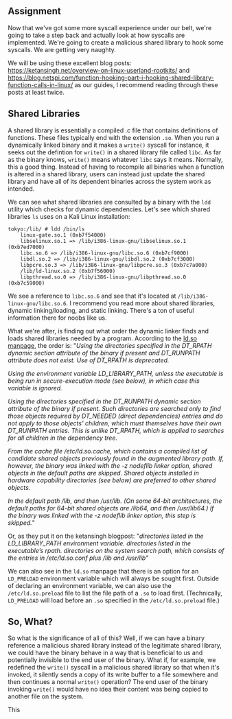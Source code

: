 ## Assignment
Now that we've got some more syscall experience under our belt, we're going to take a step back and actually look at how syscalls are implemented. We're going to create a malicious shared library to hook some syscalls. We are getting very naughty. 

We will be using these excellent blog posts: https://ketansingh.net/overview-on-linux-userland-rootkits/ and https://blog.netspi.com/function-hooking-part-i-hooking-shared-library-function-calls-in-linux/ as our guides, I recommend reading through these posts at least twice. 

## Shared Libraries
A shared library is essentially a compiled .c file that contains definitions of functions. These files typically end with the extension `.so`. When you run a dynamically linked binary and it makes a `write()` syscall for instance, it seeks out the defintion for `write()` in a shared library file called `libc`. As far as the binary knows, `write()` means whatever `libc` says it means. Normally, this a good thing. Instead of having to recompile all binaries when a function is altered in a shared library, users can instead just update the shared library and have all of its dependent binaries across the system work as intended. 

We can see what shared libraries are consulted by a binary with the `ldd` utility which checks for dynamic dependencies. Let's see which shared libraries `ls` uses on a Kali Linux installation: 
```terminal_session
tokyo:/lib/ # ldd /bin/ls
	linux-gate.so.1 (0xb7f54000)
	libselinux.so.1 => /lib/i386-linux-gnu/libselinux.so.1 (0xb7ed7000)
	libc.so.6 => /lib/i386-linux-gnu/libc.so.6 (0xb7cf9000)
	libdl.so.2 => /lib/i386-linux-gnu/libdl.so.2 (0xb7cf3000)
	libpcre.so.3 => /lib/i386-linux-gnu/libpcre.so.3 (0xb7c7a000)
	/lib/ld-linux.so.2 (0xb7f56000)
	libpthread.so.0 => /lib/i386-linux-gnu/libpthread.so.0 (0xb7c59000)
```

We see a reference to `libc.so.6` and see that it's located at `/lib/i386-linux-gnu/libc.so.6`. I recommend you read more about shared libraries, dynamic linking/loading, and static linking. There's a ton of useful information there for noobs like us. 

What we're after, is finding out what order the dynamic linker finds and loads shared libraries needed by a program. According to the [ld.so manpage](http://man7.org/linux/man-pages/man8/ld.so.8.html), the order is:
"*Using the directories specified in the DT_RPATH dynamic section
attribute of the binary if present and DT_RUNPATH attribute does
not exist.  Use of DT_RPATH is deprecated.*

*Using the environment variable LD_LIBRARY_PATH, unless the
executable is being run in secure-execution mode (see below), in
which case this variable is ignored.*

*Using the directories specified in the DT_RUNPATH dynamic section
attribute of the binary if present.  Such directories are searched
only to find those objects required by DT_NEEDED (direct
dependencies) entries and do not apply to those objects' children,
which must themselves have their own DT_RUNPATH entries.  This is
unlike DT_RPATH, which is applied to searches for all children in
the dependency tree.*

*From the cache file /etc/ld.so.cache, which contains a compiled
list of candidate shared objects previously found in the augmented
library path.  If, however, the binary was linked with the -z
nodeflib linker option, shared objects in the default paths are
skipped.  Shared objects installed in hardware capability
directories (see below) are preferred to other shared objects.*

*In the default path /lib, and then /usr/lib.  (On some 64-bit
architectures, the default paths for 64-bit shared objects are
/lib64, and then /usr/lib64.)  If the binary was linked with the
-z nodeflib linker option, this step is skipped.*"

Or, as they put it on the ketansingh blogpost:
"*directories listed in the LD_LIBRARY_PATH environment variable.
directories listed in the executable’s rpath.
directories on the system search path, which consists of the entries in /etc/ld.so.conf plus /lib and /usr/lib"*

We can also see in the `ld.so` manpage that there is an option for an `LD_PRELOAD` environment variable which will always be sought first. Outside of declaring an environment variable, we can also use the `/etc/ld.so.preload` file to list the file path of a `.so` to load first. (Technically, `LD_PRELOAD` will load before an `.so` specified in the `/etc/ld.so.preload` file.)

## So, What? 
So what is the significance of all of this? Well, if we can have a binary reference a malicious shared library instead of the legitimate shared library, we could have the binary behave in a way that is beneficial to us and potentially invisible to the end user of the binary. What if, for example, we redefined the `write()` syscall in a malicious shared library so that when it's invoked, it silently sends a copy of its write buffer to a file somewhere and then continues a normal `write()` operation? The end user of the binary invoking `write()` would have no idea their content was being copied to another file on the system. 

This 







